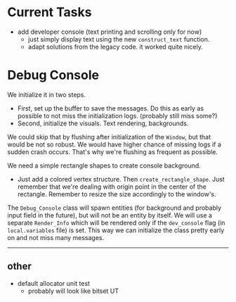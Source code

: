 # **Current Tasks**
* add developer console (text printing and scrolling only for now)
    * just simply display text using the new `construct_text` function.
    * adapt solutions from the legacy code. it worked quite nicely. 

# **Debug Console**
We initialize it in two steps. 
* First, set up the buffer to save the messages. Do this as early as possible to not miss the initialization logs. (probably still miss some?)
* Second, initialize the visuals. Text rendering, backgrounds.

We could skip that by flushing after initialization of the `Window`, but that would be not so robust. We would have higher chance of missing logs if a sudden crash occurs. That's why we're flushing as frequent as possible.

We need a simple rectangle shapes to create console background.
* Just add a colored vertex structure. Then `create_rectangle_shape`. Just remember that we're dealing with origin point in the center of the rectangle. Remember to resize the size accordingly to the window's.

The `Debug_Console` class will spawn entities (for background and probably input field in the future), but will not be an entity by itself. We will use a separate `Render_Info` which will be rendered only if the `dev_console` flag (in `local.variables` file) is set. This way we can initialize the class pretty early on and not miss many messages.

----
## **other**
* default allocator unit test
    * probably will look like bitset UT
